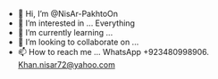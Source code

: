 - 👋 Hi, I’m @NisAr-PakhtoOn
- 👀 I’m interested in ... Everything
- 🌱 I’m currently learning ...
- 💞️ I’m looking to collaborate on ...
- 📫 How to reach me ... WhatsApp +923480998906.  Khan.nisar72@yahoo.com

<!---
NisAr-PakhtoOn/NisAr-PakhtoOn is a ✨ special ✨ repository because its `README.md` (this file) appears on your GitHub profile.
You can click the Preview link to take a look at your changes.
--->
